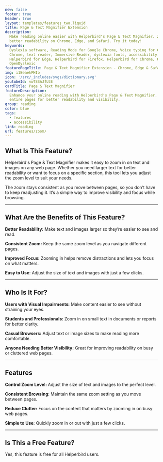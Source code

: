 ```yaml
---
new: false
footer: true
header: true
layout: templates/features_two.liquid
title: Page & Text Magnifier Extension
description:
  Make reading online easier with Helperbird's Page & Text Magnifier. Zoom in on text and images for
  better readability on Chrome, Edge, and Safari. Try it today!
keywords:
  Dyslexia software, Reading Mode for Google Chrome, Voice typing for Chrome, Text to speech for
  Chrome, text reader, Immersive Reader, dyslexia fonts, accessibility software, dyslexia software,
  Helperbird for Edge, Helperbird for Firefox, Helperbird for Chrome, Opendyslexic for Chrome,
  OpenDyslexic
featurePageTitle: Page & Text Magnifier Extension - Chrome, Edge & Safari
img: i1EeaekPHIo
icon: '/src/_includes/svgs/dictionary.svg'
youtubeId: vwT8SAJfU3E
cardTitle: Page & Text Magnifier
featureDescription:
  Enhance your online reading with Helperbird's Page & Text Magnifier. Easily zoom in on text and
  entire pages for better readability and visibility.
group: reading
color: blue
tags:
  - features
  - accessibility
link: reading
url: features/zoom/
---
```



## What Is This Feature?

Helperbird's Page & Text Magnifier makes it easy to zoom in on text and images on any web page. Whether you need larger text for better readability or want to focus on a specific section, this tool lets you adjust the zoom level to suit your needs.

The zoom stays consistent as you move between pages, so you don’t have to keep readjusting it. It’s a simple way to improve visibility and focus while browsing.

---

## What Are the Benefits of This Feature?


**Better Readability:** Make text and images larger so they’re easier to see and read.  

**Consistent Zoom:** Keep the same zoom level as you navigate different pages.  

**Improved Focus:** Zooming in helps remove distractions and lets you focus on what matters.  

**Easy to Use:** Adjust the size of text and images with just a few clicks.  

---

## Who Is It For?


**Users with Visual Impairments:** Make content easier to see without straining your eyes.  

**Students and Professionals:** Zoom in on small text in documents or reports for better clarity.  

**Casual Browsers:** Adjust text or image sizes to make reading more comfortable.  

**Anyone Needing Better Visibility:** Great for improving readability on busy or cluttered web pages.  

---

## Features


**Control Zoom Level:** Adjust the size of text and images to the perfect level.  

**Consistent Browsing:** Maintain the same zoom setting as you move between pages.  

**Reduce Clutter:** Focus on the content that matters by zooming in on busy web pages.  

**Simple to Use:** Quickly zoom in or out with just a few clicks.  

---

## Is This a Free Feature?

Yes, this feature is free for all Helperbird users.
